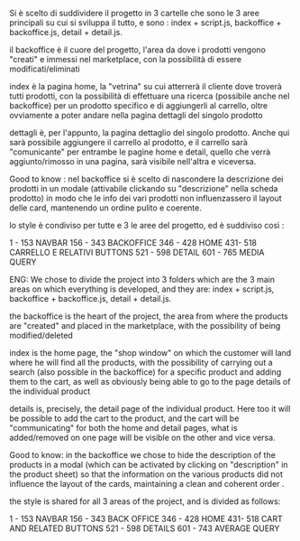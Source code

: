Si è scelto di suddividere il progetto in 3 cartelle che sono le 3 aree principali su cui si sviluppa il tutto, e sono : index + script.js, backoffice + backoffice.js, detail + detail.js.

il backoffice è il cuore del progetto, l'area da dove i prodotti vengono "creati" e immessi nel marketplace, con la possibilità di essere modificati/eliminati

index è la pagina home, la "vetrina" su cui atterrerà il cliente dove troverà tutti prodotti, con la possibilità di effettuare una ricerca (possibile anche nel backoffice) per un prodotto specifico e di aggiungerli al carrello, oltre ovviamente a poter andare nella pagina dettagli del singolo prodotto

dettagli è, per l'appunto, la pagina dettaglio del singolo prodotto. Anche qui sarà possibile aggiungere il carrello al prodotto, e il carrello sarà "comunicante" per entrambe le pagine home e detail, quello che verrà aggiunto/rimosso in una pagina, sarà visibile nell'altra e viceversa.

Good to know : nel backoffice si è scelto di nascondere la descrizione dei prodotti in un modale (attivabile clickando su "descrizione" nella scheda prodotto) in modo che le info dei vari prodotti non influenzassero il layout delle card, mantenendo un ordine pulito e coerente. 

lo style è condiviso per tutte e 3 le aree del progetto, ed è suddiviso così :

1 - 153 NAVBAR
156 - 343 BACKOFFICE
346 - 428 HOME
431- 518 CARRELLO E RELATIVI BUTTONS
521 - 598 DETAIL
601 - 765 MEDIA QUERY 


ENG: 
We chose to divide the project into 3 folders which are the 3 main areas on which everything is developed, and they are: index + script.js, backoffice + backoffice.js, detail + detail.js.

the backoffice is the heart of the project, the area from where the products are "created" and placed in the marketplace, with the possibility of being modified/deleted

index is the home page, the "shop window" on which the customer will land where he will find all the products, with the possibility of carrying out a search (also possible in the backoffice) for a specific product and adding them to the cart, as well as obviously being able to go to the page details of the individual product

details is, precisely, the detail page of the individual product. Here too it will be possible to add the cart to the product, and the cart will be "communicating" for both the home and detail pages, what is added/removed on one page will be visible on the other and vice versa.

Good to know: in the backoffice we chose to hide the description of the products in a modal (which can be activated by clicking on "description" in the product sheet) so that the information on the various products did not influence the layout of the cards, maintaining a clean and coherent order .

the style is shared for all 3 areas of the project, and is divided as follows:

1 - 153 NAVBAR
156 - 343 BACK OFFICE
346 - 428 HOME
431- 518 CART AND RELATED BUTTONS
521 - 598 DETAILS
601 - 743 AVERAGE QUERY